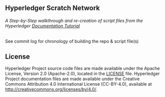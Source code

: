 
## Hyperledger Scratch Network

###### A Step-by-Step walkthrough and re-creation of script files from the Hyperledger [Documentation Tutorial](https://hyperledger-fabric.readthedocs.io/en/release-1.0/build_network.html)

See commit log for chronology of building the repo & script file(s)

## License <a name="license"></a>

Hyperledger Project source code files are made available under the Apache License, Version 2.0 (Apache-2.0), located in the [LICENSE](LICENSE) file. Hyperledger Project documentation files are made available under the Creative Commons Attribution 4.0 International License (CC-BY-4.0), available at http://creativecommons.org/licenses/by/4.0/.
